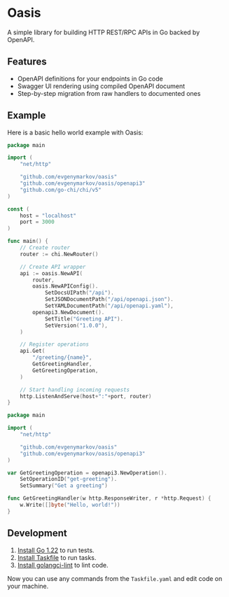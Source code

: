 # Oasis

A simple library for building HTTP REST/RPC APIs in Go backed by OpenAPI.

## Features

-   OpenAPI definitions for your endpoints in Go code
-   Swagger UI rendering using compiled OpenAPI document
-   Step-by-step migration from raw handlers to documented ones

## Example

Here is a basic hello world example with Oasis:

```go
package main

import (
	"net/http"

	"github.com/evgenymarkov/oasis"
	"github.com/evgenymarkov/oasis/openapi3"
	"github.com/go-chi/chi/v5"
)

const (
	host = "localhost"
	port = 3000
)

func main() {
	// Create router
	router := chi.NewRouter()

	// Create API wrapper
	api := oasis.NewAPI(
		router,
		oasis.NewAPIConfig().
			SetDocsUIPath("/api").
			SetJSONDocumentPath("/api/openapi.json").
			SetYAMLDocumentPath("/api/openapi.yaml"),
		openapi3.NewDocument().
			SetTitle("Greeting API").
			SetVersion("1.0.0"),
	)

	// Register operations
	api.Get(
		"/greeting/{name}",
		GetGreetingHandler,
		GetGreetingOperation,
	)

	// Start handling incoming requests
	http.ListenAndServe(host+":"+port, router)
}
```

```go
package main

import (
	"net/http"

	"github.com/evgenymarkov/oasis"
	"github.com/evgenymarkov/oasis/openapi3"
)

var GetGreetingOperation = openapi3.NewOperation().
	SetOperationID("get-greeting").
	SetSummary("Get a greeting")

func GetGreetingHandler(w http.ResponseWriter, r *http.Request) {
	w.Write([]byte("Hello, world!"))
}
```

## Development

1. [Install Go 1.22](https://github.com/go-nv/goenv) to run tests.
2. [Install Taskfile](https://taskfile.dev/installation) to run tasks.
3. [Install golangci-lint](https://golangci-lint.run/usage/install) to lint code.

Now you can use any commands from the `Taskfile.yaml` and edit code on your machine.
